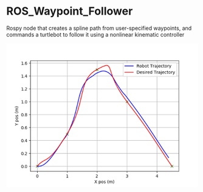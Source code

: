 # ROS_Waypoint_Follower
Rospy node that creates a spline path from user-specified waypoints, and commands a turtlebot to follow it using a nonlinear kinematic controller

![](https://github.com/TylerReimer13/ROS_Waypoint_Follower/blob/main/waypoints_results/Waypoint_Follower_Results.png)
